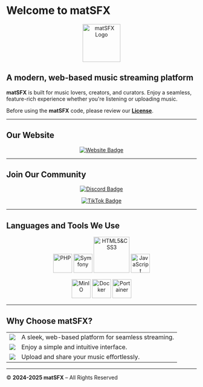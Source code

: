 # Welcome to matSFX  

<p align="center">
  <img width="100" alt="matSFX Logo" src="https://github.com/user-attachments/assets/730d9753-a1ff-4bb9-abb3-a3d5a86b8a3f">
</p>  

## A modern, web-based music streaming platform  

**matSFX** is built for music lovers, creators, and curators. Enjoy a seamless, feature-rich experience whether you're listening or uploading music.  

Before using the **matSFX** code, please review our **[License](LICENSE.md)**.  

---

## Our Website  

<p align="center">
  <a href="https://matsfx.com">
    <img src="https://img.shields.io/badge/Visit%20Our%20Website-Here-blue?style=for-the-badge" alt="Website Badge">
  </a>
</p>  

---

## Join Our Community  

<p align="center">
  <a href="https://discord.matsfx.com">
    <img src="https://img.shields.io/badge/Join%20Our%20Discord-5865F2?style=for-the-badge&logo=discord&logoColor=white" alt="Discord Badge">
  </a>  
</p>  

<p align="center">
  <a href="https://tiktok.com/@matsfxmusic">
    <img src="https://img.shields.io/badge/Follow%20Us%20on%20TikTok-black?style=for-the-badge&logo=tiktok&logoColor=white" alt="TikTok Badge">
  </a>
</p>  

---

## Languages and Tools We Use  

<p align="center">
  <img src="https://cdn.jsdelivr.net/gh/devicons/devicon/icons/php/php-original.svg" width="50" height="50" alt="PHP"/>
  <img src="https://www.peanutsquare.com/wp-content/uploads/2024/04/Symfony-1-1.png" width="50" height="50" alt="Symfony"/>
  <img src="https://upload.wikimedia.org/wikipedia/commons/1/10/CSS3_and_HTML5_logos_and_wordmarks.svg" width="95" alt="HTML5&CSS3"/>
  <img src="https://cdn.jsdelivr.net/gh/devicons/devicon/icons/javascript/javascript-original.svg" width="50" height="50" alt="JavaScript"/>
</p> 

<p align="center">
  <img src="https://artifacthub.io/image/aec2a822-2a3f-41a6-8a71-57c5d75d011e@3x" width="50" height="50" alt="MinIO"/>
  <img src="https://cdn4.iconfinder.com/data/icons/logos-and-brands/512/97_Docker_logo_logos-512.png" width="50" height="50" alt="Docker"/>
  <img src="https://cdn.jsdelivr.net/gh/devicons/devicon/icons/portainer/portainer-original.svg" width="50" height="50" alt="Portainer"/>
</p>  

---

## Why Choose matSFX?  

<table align="center">
  <tr>
    <td><img src="https://img.shields.io/badge/Modern%20&%20Lightweight-✔-green?style=for-the-badge"></td>
    <td>A sleek, web-based platform for seamless streaming.</td>
  </tr>
  <tr>
    <td><img src="https://img.shields.io/badge/User--Friendly-✔-green?style=for-the-badge"></td>
    <td>Enjoy a simple and intuitive interface.</td>
  </tr>
  <tr>
    <td><img src="https://img.shields.io/badge/Creator--Friendly-✔-green?style=for-the-badge"></td>
    <td>Upload and share your music effortlessly.</td>
  </tr>
</table>  

---

© **2024-2025 matSFX** – All Rights Reserved  

